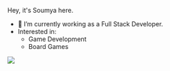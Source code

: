 Hey, it's Soumya here.

- 🔭 I’m currently working as a Full Stack Developer.
- Interested in:
  - Game Development
  - Board Games

<img src="https://github-readme-stats.vercel.app/api?username=ssn34&&show_icons=true&title_color=1d2d3e&icon_color=15afd0&text_color=1d2d3e&bg_color=white" />
